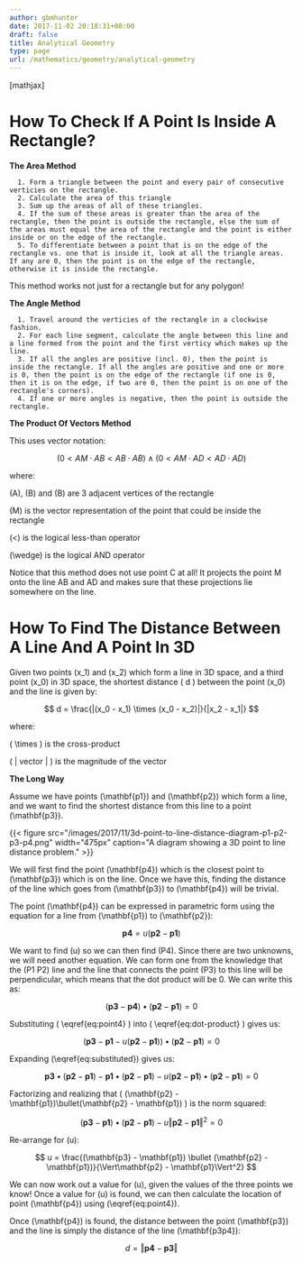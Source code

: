 ```yaml
---
author: gbmhunter
date: 2017-11-02 20:18:31+00:00
draft: false
title: Analytical Geometry
type: page
url: /mathematics/geometry/analytical-geometry
---
```


[mathjax]




# How To Check If A Point Is Inside A Rectangle?




**The Area Method**





	  1. Form a triangle between the point and every pair of consecutive verticies on the rectangle.
	  2. Calculate the area of this triangle
	  3. Sum up the areas of all of these triangles.
	  4. If the sum of these areas is greater than the area of the rectangle, then the point is outside the rectangle, else the sum of the areas must equal the area of the rectangle and the point is either inside or on the edge of the rectangle.
	  5. To differentiate between a point that is on the edge of the rectangle vs. one that is inside it, look at all the triangle areas. If any are 0, then the point is on the edge of the rectangle, otherwise it is inside the rectangle.



This method works not just for a rectangle but for any polygon!




**The Angle Method**





	  1. Travel around the verticies of the rectangle in a clockwise fashion.
	  2. For each line segment, calculate the angle between this line and a line formed from the point and the first verticy which makes up the line.
	  3. If all the angles are positive (incl. 0), then the point is inside the rectangle. If all the angles are positive and one or more is 0, then the point is on the edge of the rectangle (if one is 0, then it is on the edge, if two are 0, then the point is on one of the rectangle's corners).
	  4. If one or more angles is negative, then the point is outside the rectangle.



**The Product Of Vectors Method**




This uses vector notation:




$$ (0 < AM \cdot AB < AB \cdot AB) \wedge (0 < AM \cdot AD < AD \cdot AD) $$




where:  

 \(A\), \(B\) and \(B\) are 3 adjacent vertices of the rectangle  

 \(M\) is the vector representation of the point that could be inside the rectangle  

 \(<\) is the logical less-than operator  

 \(\wedge\) is the logical AND operator




Notice that this method does not use point C at all! It projects the point M onto the line AB and AD and makes sure that these projections lie somewhere on the line.




# How To Find The Distance Between A Line And A Point In 3D




Given two points \(x_1\) and \(x_2\) which form a line in 3D space, and a third point \(x_0\) in 3D space, the shortest distance \( d \) between the point \(x_0\) and the line is given by:




$$ d = \frac{|(x_0 - x_1) \times (x_0 - x_2)|}{|x_2 - x_1|} $$




where:  

 \( \times \) is the cross-product  

 \( | vector | \) is the magnitude of the vector




**The Long Way**




Assume we have points \(\mathbf{p1}\) and \(\mathbf{p2}\) which form a line, and we want to find the shortest distance from this line to a point \(\mathbf{p3}\).



{{< figure src="/images/2017/11/3d-point-to-line-distance-diagram-p1-p2-p3-p4.png" width="475px" caption="A diagram showing a 3D point to line distance problem."  >}}



We will first find the point \(\mathbf{p4}\) which is the closest point to \(\mathbf{p3}\) which is on the line. Once we have this, finding the distance of the line which goes from \(\mathbf{p3}\) to \(\mathbf{p4}\) will be trivial.




The point \(\mathbf{p4}\) can be expressed in parametric form using the equation for a line from \(\mathbf{p1}\) to \(\mathbf{p2}\):




$$ \mathbf{p4} = u(\mathbf{p2} - \mathbf{p1}) \label{eq:point4} \tag{1} $$




We want to find \(u\) so we can then find \(P4\). Since there are two unknowns, we will need another equation. We can form one from the knowledge that the \(P1 P2\) line and the line that connects the point \(P3\) to this line will be perpendicular, which means that the dot product will be 0. We can write this as:




$$ \begin{equation} (\mathbf{p3} - \mathbf{p4}) \bullet (\mathbf{p2} - \mathbf{p1}) = 0 \label{eq:dot-product} \tag{2} \end{equation}$$




Substituting \( \eqref{eq:point4} \) into \( \eqref{eq:dot-product} \) gives us:




$$ (\mathbf{p3} - \mathbf{p1} - u(\mathbf{p2} - \mathbf{p1})) \bullet (\mathbf{p2} - \mathbf{p1}) = 0 \label{eq:substituted} \tag{3} $$




Expanding \(\eqref{eq:substituted}\) gives us:




$$ \mathbf{p3} \bullet (\mathbf{p2} - \mathbf{p1}) - \mathbf{p1} \bullet (\mathbf{p2} - \mathbf{p1}) - u(\mathbf{p2} - \mathbf{p1})\bullet(\mathbf{p2} - \mathbf{p1}) = 0 $$




Factorizing and realizing that \( (\mathbf{p2} - \mathbf{p1})\bullet(\mathbf{p2} - \mathbf{p1}) \) is the norm squared:




$$ (\mathbf{p3} - \mathbf{p1}) \bullet (\mathbf{p2} - \mathbf{p1}) - u\Vert\mathbf{p2} - \mathbf{p1}\Vert^2 = 0 $$




Re-arrange for \(u\):




$$ u = \frac{(\mathbf{p3} - \mathbf{p1}) \bullet (\mathbf{p2} - \mathbf{p1})}{\Vert\mathbf{p2} - \mathbf{p1}\Vert^2} $$




We can now work out a value for \(u\), given the values of the three points we know! Once a value for \(u\) is found, we can then calculate the location of point \(\mathbf{p4}\) using \(\eqref{eq:point4}\).




Once \(\mathbf{p4}\) is found, the distance between the point \(\mathbf{p3}\) and the line is simply the distance of the line \(\mathbf{p3p4}\):




$$ d = \Vert\mathbf{p4} - \mathbf{p3}\Vert $$



